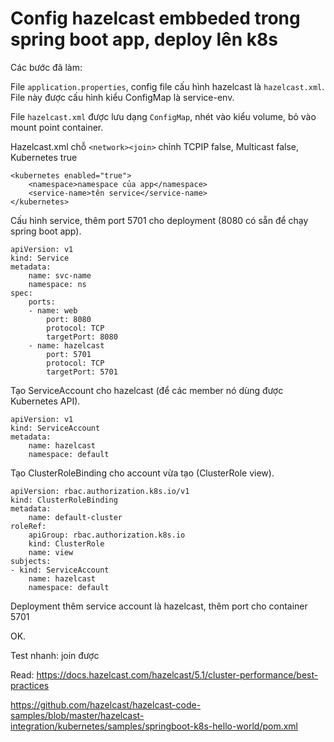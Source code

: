 # Config hazelcast embbeded trong spring boot app, deploy lên k8s

Các bước đã làm:

File `application.properties`, config file cấu hình hazelcast là `hazelcast.xml`. File này được cấu hình kiểu ConfigMap là service-env.

File `hazelcast.xml` được lưu dạng `ConfigMap`, nhét vào kiểu volume, bỏ vào mount point container.

Hazelcast.xml chỗ `<network><join>` chỉnh TCPIP false, Multicast false, Kubernetes true 

    <kubernetes enabled="true">
        <namespace>namespace của app</namespace>
        <service-name>tên service</service-name>
    </kubernetes>

Cấu hình service, thêm port 5701 cho deployment (8080 có sẵn để chạy spring boot app).

    apiVersion: v1
    kind: Service
    metadata:
        name: svc-name
        namespace: ns
    spec:
        ports:
        - name: web
            port: 8080
            protocol: TCP
            targetPort: 8080
        - name: hazelcast
            port: 5701
            protocol: TCP
            targetPort: 5701

Tạo ServiceAccount cho hazelcast (để các member nó dùng được Kubernetes API).

    apiVersion: v1
    kind: ServiceAccount
    metadata:
        name: hazelcast
        namespace: default

Tạo ClusterRoleBinding cho account vừa tạo (ClusterRole view).

    apiVersion: rbac.authorization.k8s.io/v1
    kind: ClusterRoleBinding
    metadata:
        name: default-cluster
    roleRef:
        apiGroup: rbac.authorization.k8s.io
        kind: ClusterRole
        name: view
    subjects:
    - kind: ServiceAccount
        name: hazelcast
        namespace: default


Deployment thêm service account là hazelcast, thêm port cho container 5701

OK.

Test nhanh: join được

Read: https://docs.hazelcast.com/hazelcast/5.1/cluster-performance/best-practices

https://github.com/hazelcast/hazelcast-code-samples/blob/master/hazelcast-integration/kubernetes/samples/springboot-k8s-hello-world/pom.xml
